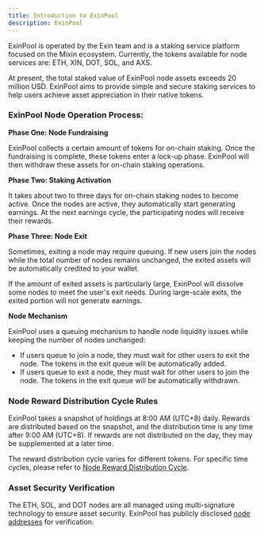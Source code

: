 ```yaml
---
title: Introduction to ExinPool
description: ExinPool
---
```


ExinPool is operated by the Exin team and is a staking service platform focused on the Mixin ecosystem. Currently, the tokens available for node services are: ETH, XIN, DOT, SOL, and AXS.

At present, the total staked value of ExinPool node assets exceeds 20 million USD. ExinPool aims to provide simple and secure staking services to help users achieve asset appreciation in their native tokens.

### ExinPool Node Operation Process:

**Phase One: Node Fundraising**

ExinPool collects a certain amount of tokens for on-chain staking. Once the fundraising is complete, these tokens enter a lock-up phase. ExinPool will then withdraw these assets for on-chain staking operations.

**Phase Two: Staking Activation**

It takes about two to three days for on-chain staking nodes to become active. Once the nodes are active, they automatically start generating earnings. At the next earnings cycle, the participating nodes will receive their rewards.

**Phase Three: Node Exit**

Sometimes, exiting a node may require queuing. If new users join the nodes while the total number of nodes remains unchanged, the exited assets will be automatically credited to your wallet.

If the amount of exited assets is particularly large, ExinPool will dissolve some nodes to meet the user's exit needs. During large-scale exits, the exited portion will not generate earnings.

**Node Mechanism**

ExinPool uses a queuing mechanism to handle node liquidity issues while keeping the number of nodes unchanged:

- If users queue to join a node, they must wait for other users to exit the node. The tokens in the exit queue will be automatically added.
- If users queue to exit a node, they must wait for other users to join the node. The tokens in the exit queue will be automatically withdrawn.

### Node Reward Distribution Cycle Rules

ExinPool takes a snapshot of holdings at 8:00 AM (UTC+8) daily. Rewards are distributed based on the snapshot, and the distribution time is any time after 9:00 AM (UTC+8). If rewards are not distributed on the day, they may be supplemented at a later time.

The reward distribution cycle varies for different tokens. For specific time cycles, please refer to [Node Reward Distribution Cycle](./rewards.md).

### Asset Security Verification

The ETH, SOL, and DOT nodes are all managed using multi-signature technology to ensure asset security. ExinPool has publicly disclosed [node addresses](./Verify.md) for verification.